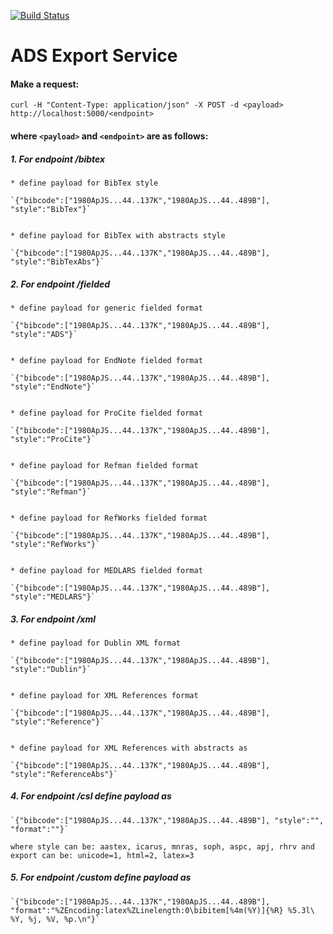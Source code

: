 [![Build Status](https://travis-ci.org/adsabs/export_service.svg?branch=master)](https://travis-ci.org/adsabs/export_service)

# ADS Export Service


#### Make a request:

`curl -H "Content-Type: application/json" -X POST -d <payload> http://localhost:5000/<endpoint>`


#### where `<payload>` and `<endpoint>` are as follows:


##### 1. For endpoint /bibtex
    * define payload for BibTex style

    `{"bibcode":["1980ApJS...44..137K","1980ApJS...44..489B"], "style":"BibTex"}`
    
    
    * define payload for BibTex with abstracts style

    `{"bibcode":["1980ApJS...44..137K","1980ApJS...44..489B"], "style":"BibTexAbs"}`


##### 2. For endpoint /fielded
    * define payload for generic fielded format

    `{"bibcode":["1980ApJS...44..137K","1980ApJS...44..489B"], "style":"ADS"}`


    * define payload for EndNote fielded format

    `{"bibcode":["1980ApJS...44..137K","1980ApJS...44..489B"], "style":"EndNote"}`


    * define payload for ProCite fielded format

    `{"bibcode":["1980ApJS...44..137K","1980ApJS...44..489B"], "style":"ProCite"}`


    * define payload for Refman fielded format

    `{"bibcode":["1980ApJS...44..137K","1980ApJS...44..489B"], "style":"Refman"}`


    * define payload for RefWorks fielded format

    `{"bibcode":["1980ApJS...44..137K","1980ApJS...44..489B"], "style":"RefWorks"}`


    * define payload for MEDLARS fielded format

    `{"bibcode":["1980ApJS...44..137K","1980ApJS...44..489B"], "style":"MEDLARS"}`


##### 3. For endpoint /xml

    * define payload for Dublin XML format

    `{"bibcode":["1980ApJS...44..137K","1980ApJS...44..489B"], "style":"Dublin"}`


    * define payload for XML References format

    `{"bibcode":["1980ApJS...44..137K","1980ApJS...44..489B"], "style":"Reference"}`


    * define payload for XML References with abstracts as

    `{"bibcode":["1980ApJS...44..137K","1980ApJS...44..489B"], "style":"ReferenceAbs"}`


##### 4. For endpoint /csl define payload as

    `{"bibcode":["1980ApJS...44..137K","1980ApJS...44..489B"], "style":"", "format":""}`
    
    where style can be: aastex, icarus, mnras, soph, aspc, apj, rhrv and export can be: unicode=1, html=2, latex=3


##### 5. For endpoint /custom define payload as

    `{"bibcode":["1980ApJS...44..137K","1980ApJS...44..489B"], "format":"%ZEncoding:latex%ZLinelength:0\bibitem[%4m(%Y)]{%R} %5.3l\ %Y, %j, %V, %p.\n"}`
